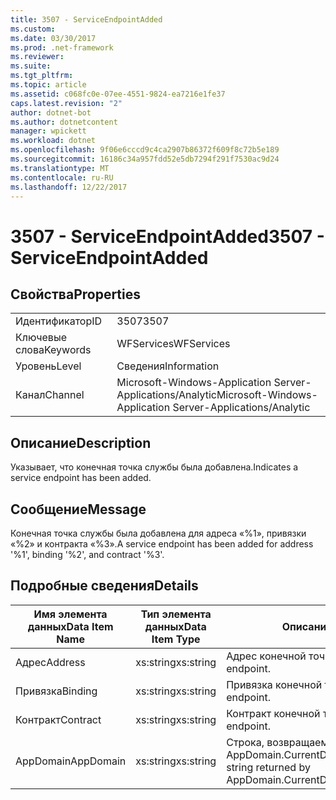 ```yaml
---
title: 3507 - ServiceEndpointAdded
ms.custom: 
ms.date: 03/30/2017
ms.prod: .net-framework
ms.reviewer: 
ms.suite: 
ms.tgt_pltfrm: 
ms.topic: article
ms.assetid: c068fc0e-07ee-4551-9824-ea7216e1fe37
caps.latest.revision: "2"
author: dotnet-bot
ms.author: dotnetcontent
manager: wpickett
ms.workload: dotnet
ms.openlocfilehash: 9f06e6cccd9c4ca2907b86372f609f8c72b5e189
ms.sourcegitcommit: 16186c34a957fdd52e5db7294f291f7530ac9d24
ms.translationtype: MT
ms.contentlocale: ru-RU
ms.lasthandoff: 12/22/2017
---
```

# <a name="3507---serviceendpointadded"></a><span data-ttu-id="e787c-102">3507 - ServiceEndpointAdded</span><span class="sxs-lookup"><span data-stu-id="e787c-102">3507 - ServiceEndpointAdded</span></span>
## <a name="properties"></a><span data-ttu-id="e787c-103">Свойства</span><span class="sxs-lookup"><span data-stu-id="e787c-103">Properties</span></span>  
  
|||  
|-|-|  
|<span data-ttu-id="e787c-104">Идентификатор</span><span class="sxs-lookup"><span data-stu-id="e787c-104">ID</span></span>|<span data-ttu-id="e787c-105">3507</span><span class="sxs-lookup"><span data-stu-id="e787c-105">3507</span></span>|  
|<span data-ttu-id="e787c-106">Ключевые слова</span><span class="sxs-lookup"><span data-stu-id="e787c-106">Keywords</span></span>|<span data-ttu-id="e787c-107">WFServices</span><span class="sxs-lookup"><span data-stu-id="e787c-107">WFServices</span></span>|  
|<span data-ttu-id="e787c-108">Уровень</span><span class="sxs-lookup"><span data-stu-id="e787c-108">Level</span></span>|<span data-ttu-id="e787c-109">Сведения</span><span class="sxs-lookup"><span data-stu-id="e787c-109">Information</span></span>|  
|<span data-ttu-id="e787c-110">Канал</span><span class="sxs-lookup"><span data-stu-id="e787c-110">Channel</span></span>|<span data-ttu-id="e787c-111">Microsoft-Windows-Application Server-Applications/Analytic</span><span class="sxs-lookup"><span data-stu-id="e787c-111">Microsoft-Windows-Application Server-Applications/Analytic</span></span>|  
  
## <a name="description"></a><span data-ttu-id="e787c-112">Описание</span><span class="sxs-lookup"><span data-stu-id="e787c-112">Description</span></span>  
 <span data-ttu-id="e787c-113">Указывает, что конечная точка службы была добавлена.</span><span class="sxs-lookup"><span data-stu-id="e787c-113">Indicates a service endpoint has been added.</span></span>  
  
## <a name="message"></a><span data-ttu-id="e787c-114">Сообщение</span><span class="sxs-lookup"><span data-stu-id="e787c-114">Message</span></span>  
 <span data-ttu-id="e787c-115">Конечная точка службы была добавлена для адреса «%1», привязки «%2» и контракта «%3».</span><span class="sxs-lookup"><span data-stu-id="e787c-115">A service endpoint has been added for address '%1', binding '%2', and contract '%3'.</span></span>  
  
## <a name="details"></a><span data-ttu-id="e787c-116">Подробные сведения</span><span class="sxs-lookup"><span data-stu-id="e787c-116">Details</span></span>  
  
|<span data-ttu-id="e787c-117">Имя элемента данных</span><span class="sxs-lookup"><span data-stu-id="e787c-117">Data Item Name</span></span>|<span data-ttu-id="e787c-118">Тип элемента данных</span><span class="sxs-lookup"><span data-stu-id="e787c-118">Data Item Type</span></span>|<span data-ttu-id="e787c-119">Описание</span><span class="sxs-lookup"><span data-stu-id="e787c-119">Description</span></span>|  
|--------------------|--------------------|-----------------|  
|<span data-ttu-id="e787c-120">Адрес</span><span class="sxs-lookup"><span data-stu-id="e787c-120">Address</span></span>|<span data-ttu-id="e787c-121">xs:string</span><span class="sxs-lookup"><span data-stu-id="e787c-121">xs:string</span></span>|<span data-ttu-id="e787c-122">Адрес конечной точки.</span><span class="sxs-lookup"><span data-stu-id="e787c-122">The address of the endpoint.</span></span>|  
|<span data-ttu-id="e787c-123">Привязка</span><span class="sxs-lookup"><span data-stu-id="e787c-123">Binding</span></span>|<span data-ttu-id="e787c-124">xs:string</span><span class="sxs-lookup"><span data-stu-id="e787c-124">xs:string</span></span>|<span data-ttu-id="e787c-125">Привязка конечной точки.</span><span class="sxs-lookup"><span data-stu-id="e787c-125">The binding of the endpoint.</span></span>|  
|<span data-ttu-id="e787c-126">Контракт</span><span class="sxs-lookup"><span data-stu-id="e787c-126">Contract</span></span>|<span data-ttu-id="e787c-127">xs:string</span><span class="sxs-lookup"><span data-stu-id="e787c-127">xs:string</span></span>|<span data-ttu-id="e787c-128">Контракт конечной точки.</span><span class="sxs-lookup"><span data-stu-id="e787c-128">The contract of the endpoint.</span></span>|  
|<span data-ttu-id="e787c-129">AppDomain</span><span class="sxs-lookup"><span data-stu-id="e787c-129">AppDomain</span></span>|<span data-ttu-id="e787c-130">xs:string</span><span class="sxs-lookup"><span data-stu-id="e787c-130">xs:string</span></span>|<span data-ttu-id="e787c-131">Строка, возвращаемая AppDomain.CurrentDomain.FriendlyName.</span><span class="sxs-lookup"><span data-stu-id="e787c-131">The string returned by AppDomain.CurrentDomain.FriendlyName.</span></span>|

